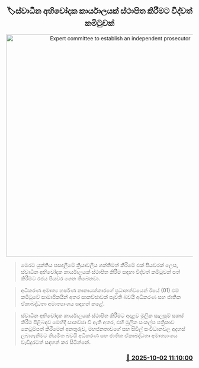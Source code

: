 <p align='center'><b><h2 align='center' title='Expert committee to establish an independent prosecutor's office'>🏷ස්වාධීන අභිචෝදක කාර්යාලයක් ස්ථාපිත කිරීමට විද්වත් කමිටුවක්</h2></b></p>
<p align='center'><img src='https://helakuru.sgp1.cdn.digitaloceanspaces.com/esana/images/lib/harshana-nanayakkara-jkl.jpg' width='600' alt='Expert committee to establish an independent prosecutor's office'></p>

> මෙරට යුක්තිය පසඳලීමේ ක්‍රියාවලිය ශක්තිමත් කිරීමේ එක් පියවරක් ලෙස, ස්වාධීන අභිචෝදක කාර්යාලයක් ස්ථාපිත කිරීම සඳහා විද්වත් කමිටුවක් පත් කිරීමට රජය පියවර ගෙන තිබෙනවා.

> අධිකරණ අමාත්‍ය හර්ෂණ නානායක්කාරගේ ප්‍රධානත්වයෙන් ඊයේ (01) එම කමිටුවේ සාමාජිකයින් අතර සාකච්ඡාවක් පැවති බවයි අධිකරණ සහ ජාතික ඒකාබද්ධතා අමාත්‍යාංශය සඳහන් කළේ.

> ස්වාධීන අභිචෝදක කාර්යාලයක් ස්ථාපිත කිරීමට අදාළව මුලික සැලසුම් සකස් කිරීම පිළිබඳව මෙහිදී සාකච්ඡා වී ඇති අතර, එහි මුලික සංකල්ප පත්‍රිකාව කෙටුම්පත් කිරීමෙන් අනතුරුව, මහජනතාවගේ සහ සිවිල් සංවිධානවල අදහස් ලබාගැනීමට නියමිත බවයි අධිකරණ සහ ජාතික ඒකාබද්ධතා අමාත්‍යාංශය වැඩිදුරටත් සඳහන් කර සිටින්නේ.



<h3 align='right'><a href='https://www.helakuru.lk/esana/p/114162/'>📅 2025-10-02 11:10:00</a></h3>
